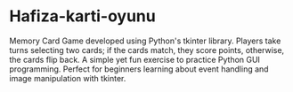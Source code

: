 # Hafiza-karti-oyunu
Memory Card Game developed using Python's tkinter library. Players take turns selecting two cards; if the cards match, they score points, otherwise, the cards flip back. A simple yet fun exercise to practice Python GUI programming. Perfect for beginners learning about event handling and image manipulation with tkinter.
